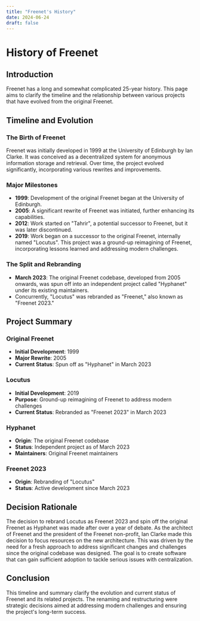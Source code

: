 ```yaml
---
title: "Freenet's History"
date: 2024-06-24
draft: false
---
```


# History of Freenet

## Introduction

Freenet has a long and somewhat complicated 25-year history. This page aims to clarify the timeline and the relationship
between various projects that have evolved from the original Freenet.

## Timeline and Evolution

### The Birth of Freenet

Freenet was initially developed in 1999 at the University of Edinburgh by Ian Clarke. It was conceived as a
decentralized system for anonymous information storage and retrieval. Over time, the project evolved significantly,
incorporating various rewrites and improvements.

### Major Milestones

- **1999**: Development of the original Freenet began at the University of Edinburgh.
- **2005**: A significant rewrite of Freenet was initiated, further enhancing its capabilities.
- **2012**: Work started on "Tahrir", a potential successor to Freenet, but it was later discontinued.
- **2019**: Work began on a successor to the original Freenet, internally named "Locutus". This project was a ground-up
  reimagining of Freenet, incorporating lessons learned and addressing modern challenges.

### The Split and Rebranding

- **March 2023**: The original Freenet codebase, developed from 2005 onwards, was spun off into an independent project
  called "Hyphanet" under its existing maintainers.
- Concurrently, "Locutus" was rebranded as "Freenet," also known as "Freenet 2023."

## Project Summary

### Original Freenet

- **Initial Development**: 1999
- **Major Rewrite**: 2005
- **Current Status**: Spun off as "Hyphanet" in March 2023

### Locutus

- **Initial Development**: 2019
- **Purpose**: Ground-up reimagining of Freenet to address modern challenges
- **Current Status**: Rebranded as "Freenet 2023" in March 2023

### Hyphanet

- **Origin**: The original Freenet codebase
- **Status**: Independent project as of March 2023
- **Maintainers**: Original Freenet maintainers

### Freenet 2023

- **Origin**: Rebranding of "Locutus"
- **Status**: Active development since March 2023

## Decision Rationale

The decision to rebrand Locutus as Freenet 2023 and spin off the original Freenet as Hyphanet was made after over a year
of debate. As the architect of Freenet and the president of the Freenet non-profit, Ian Clarke made this decision to
focus resources on the new architecture. This was driven by the need for a fresh approach to address significant changes
and challenges since the original codebase was designed. The goal is to create software that can gain sufficient
adoption to tackle serious issues with centralization.

## Conclusion

This timeline and summary clarify the evolution and current status of Freenet and its related projects. The renaming and
restructuring were strategic decisions aimed at addressing modern challenges and ensuring the project's long-term
success.
